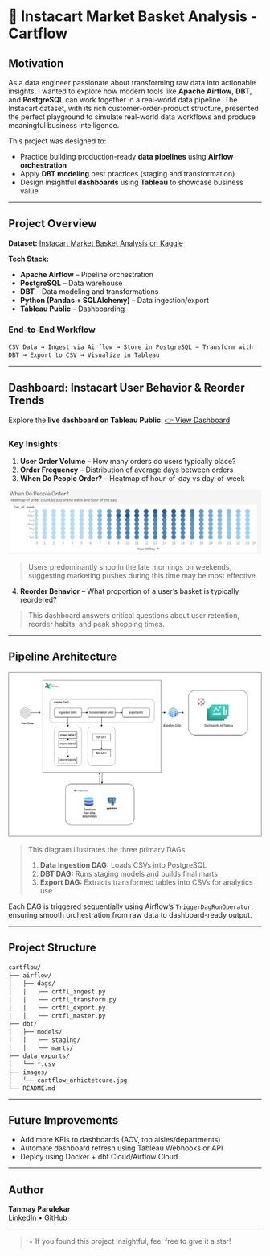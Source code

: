 # 🛒 Instacart Market Basket Analysis - Cartflow

## Motivation

As a data engineer passionate about transforming raw data into actionable insights, I wanted to explore how modern tools like **Apache Airflow**, **DBT**, and **PostgreSQL** can work together in a real-world data pipeline. The Instacart dataset, with its rich customer-order-product structure, presented the perfect playground to simulate real-world data workflows and produce meaningful business intelligence.

This project was designed to:

* Practice building production-ready **data pipelines** using **Airflow orchestration**
* Apply **DBT modeling** best practices (staging and transformation)
* Design insightful **dashboards** using **Tableau** to showcase business value

---

## Project Overview

**Dataset:** [Instacart Market Basket Analysis on Kaggle](https://www.kaggle.com/c/instacart-market-basket-analysis)

**Tech Stack:**

* **Apache Airflow** – Pipeline orchestration
* **PostgreSQL** – Data warehouse
* **DBT** – Data modeling and transformations
* **Python (Pandas + SQLAlchemy)** – Data ingestion/export
* **Tableau Public** – Dashboarding

### End-to-End Workflow

```
CSV Data → Ingest via Airflow → Store in PostgreSQL → Transform with DBT → Export to CSV → Visualize in Tableau
```

---

## Dashboard: Instacart User Behavior & Reorder Trends

Explore the **live dashboard on Tableau Public**: [👉 View Dashboard](https://www.kaggle.com/datasets/yasserh/instacart-online-grocery-basket-analysis-dataset)

### Key Insights:

1. **User Order Volume** – How many orders do users typically place?
2. **Order Frequency** – Distribution of average days between orders
3. **When Do People Order?** – Heatmap of hour-of-day vs day-of-week

![When Do People Order? Heatmap](images/order_time_heatmap.png)

> Users predominantly shop in the late mornings on weekends, suggesting marketing pushes during this time may be most effective.

4. **Reorder Behavior** – What proportion of a user’s basket is typically reordered?

> This dashboard answers critical questions about user retention, reorder habits, and peak shopping times.

---

## Pipeline Architecture

![Data Pipeline Architecture](images/cartflow_architecture.jpg)

> This diagram illustrates the three primary DAGs:
>
> 1. **Data Ingestion DAG:** Loads CSVs into PostgreSQL
> 2. **DBT DAG:** Runs staging models and builds final marts
> 3. **Export DAG:** Extracts transformed tables into CSVs for analytics use

Each DAG is triggered sequentially using Airflow’s `TriggerDagRunOperator`, ensuring smooth orchestration from raw data to dashboard-ready output.

---

## Project Structure

```
cartflow/
├── airflow/
│   ├── dags/
│   │   ├── crtfl_ingest.py
│   │   └── crtfl_transform.py
│   │   └── crtfl_export.py
│   │   └── crtfl_master.py
├── dbt/
│   ├── models/
│   │   ├── staging/
│   │   └── marts/
├── data_exports/
│   └── *.csv
├── images/
│   └── cartflow_arhictetcure.jpg
└── README.md
```

---

## Future Improvements

* Add more KPIs to dashboards (AOV, top aisles/departments)
* Automate dashboard refresh using Tableau Webhooks or API
* Deploy using Docker + dbt Cloud/Airflow Cloud

---

## Author

**Tanmay Parulekar**  
[LinkedIn](https://www.linkedin.com/in/tanmay-parulekar) • [GitHub](https://github.com/tanmaymp)

---

> ⭐ If you found this project insightful, feel free to give it a star!
